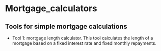 # Mortgage_calculators
## Tools for simple mortgage calculations

* Tool 1: mortgage length calculator. This tool calculates the length of a mortgage based on a fixed interest rate and fixed monthly repayments.
